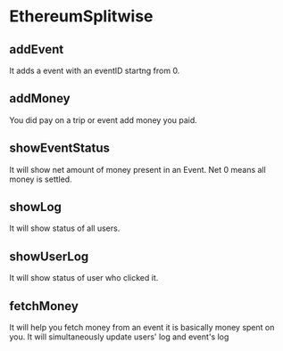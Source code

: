 # EthereumSplitwise

## addEvent
It adds a event with an eventID startng from 0.

## addMoney
You did pay on a trip or event add money you paid.

## showEventStatus
It will show net amount of money present in an Event. Net 0 means all money is settled.

## showLog
It will show status of all users.

## showUserLog 
It will show status of user who clicked it.

## fetchMoney
It will help you fetch money from an event it is basically money spent on you.
It will simultaneously update users' log and event's log
